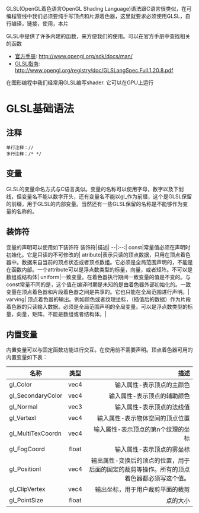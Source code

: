 <!--
 * @Author: your name
 * @Date: 2021-03-17 10:17:23
 * @LastEditTime: 2021-03-18 20:10:57
 * @LastEditors: Please set LastEditors
 * @Description: In User Settings Edit https://www.jianshu.com/p/66b10062bd67
 * @FilePath: /three.js-lessions/教程/docs/GLSL语言使用指南.md
-->
GLSL(OpenGL着色语言OpenGL Shading Language)语法跟C语言很类似，在可编程管线中我们必须要纯手写顶点和片源着色器，这里就要求必须使用GLSL，自行编译，链接，使用，本片

GLSL中提供了许多内建的函数，来方便我们的使用。可以在官方手册中查找相关的函数

- [官方手册](http://www.opengl.org/sdk/docs/man/): http://www.opengl.org/sdk/docs/man/
- [GLSL指南](http://www.opengl.org/registry/doc/GLSLangSpec.Full.1.20.8.pdf): http://www.opengl.org/registry/doc/GLSLangSpec.Full.1.20.8.pdf

在图形编程中我们经常用GLSL编写shader. 它可以在GPU上运行
# GLSL基础语法

## 注释
```
单行注释：//
多行注释：/* */
```

## 变量
GLSL的变量命名方式与C语言类似。变量的名称可以使用字母，数字以及下划线，但变量名不能以数字开头，还有变量名不能以gl_作为前缀，这个是GLSL保留的前缀，用于GLSL的内部变量。当然还有一些GLSL保留的名称是不能够作为变量的名称的。

## 装饰符
变量的声明可以使用如下装饰符
装饰符|描述|
--|:--:|
const|常量值必须在声明时初始化。它是只读的不可修改的|
atribute|表示只读的顶点数据，只用在顶点着色器中。数据来自当前的顶点状态或者顶点数组。它必须是全局范围声明的，不能是在函数内部。一个attribute可以是浮点数类型的标量，向量，或者矩阵。不可以是数组或结构体|
uniform|一致变量。在着色器执行期间一致变量的值是不变的。与const常量不同的是，这个值在编译时期是未知的是由着色器外部初始化的。一致变量在顶点着色器和片段着色器之间是共享的。它也只能在全局范围进行声明。|
varving| 顶点着色器的输出。例如颜色或者纹理坐标，（插值后的数据）作为片段着色器的只读输入数据。必须是全局范围声明的全局变量。可以是浮点数类型的标量，向量，矩阵。不能是数组或者结构体。|

## 内置变量
内置变量可以与固定函数功能进行交互。在使用前不需要声明。顶点着色器可用的内置变量如下表：

名称|类型|描述
--|:--:|--:
gl_Color|vec4|输入属性-表示顶点的主颜色
gl_SecondaryColor|vec4|输入属性-表示顶点的辅助颜色
gl_Normal|vec3|输入属性-表示顶点的法线值
gl_Vertexl|vec4|输入属性-表示物体空间的顶点位置
gl_MultiTexCoordn|vec4|输入属性-表示顶点的第n个纹理的坐标
gl_FogCoord|float|输入属性-表示顶点的雾坐标
gl_Positionl|vec4|输出属性-变换后的顶点的位置，用于后面的固定的裁剪等操作。所有的顶点着色器都必须写这个值。
gl_ClipVertex|vec4|输出坐标，用于用户裁剪平面的裁剪
gl_PointSize|float|点的大小